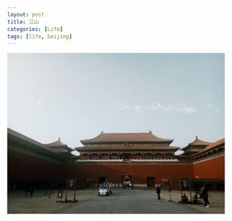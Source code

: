 ```yaml
---
layout: post
title: 江山
categories: [Life]
tags: [life, beijing]
---
```


![20171011151252](\media\files\2017\10\05\20171011151252.jpg)
